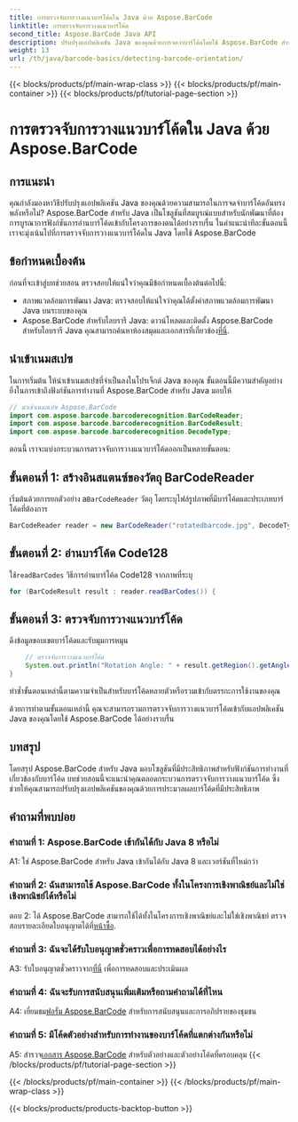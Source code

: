 ```yaml
---
title: การตรวจจับการวางแนวบาร์โค้ดใน Java ด้วย Aspose.BarCode
linktitle: การตรวจจับการวางแนวบาร์โค้ด
second_title: Aspose.BarCode Java API
description: ปรับปรุงแอปพลิเคชัน Java ของคุณด้วยการจดจำบาร์โค้ดโดยใช้ Aspose.BarCode สำหรับ Java ปฏิบัติตามคำแนะนำทีละขั้นตอนของเราเพื่อตรวจจับการวางแนวบาร์โค้ดได้อย่างง่ายดาย
weight: 13
url: /th/java/barcode-basics/detecting-barcode-orientation/
---
```


{{< blocks/products/pf/main-wrap-class >}}
{{< blocks/products/pf/main-container >}}
{{< blocks/products/pf/tutorial-page-section >}}

# การตรวจจับการวางแนวบาร์โค้ดใน Java ด้วย Aspose.BarCode

## การแนะนำ

คุณกำลังมองหาวิธีปรับปรุงแอปพลิเคชัน Java ของคุณด้วยความสามารถในการจดจำบาร์โค้ดอันทรงพลังหรือไม่? Aspose.BarCode สำหรับ Java เป็นโซลูชันที่สมบูรณ์แบบสำหรับนักพัฒนาที่ต้องการบูรณาการฟังก์ชันการอ่านบาร์โค้ดเข้ากับโครงการของตนได้อย่างราบรื่น ในคำแนะนำทีละขั้นตอนนี้ เราจะมุ่งเน้นไปที่การตรวจจับการวางแนวบาร์โค้ดใน Java โดยใช้ Aspose.BarCode

## ข้อกำหนดเบื้องต้น

ก่อนที่จะเข้าสู่บทช่วยสอน ตรวจสอบให้แน่ใจว่าคุณมีข้อกำหนดเบื้องต้นต่อไปนี้:

- สภาพแวดล้อมการพัฒนา Java: ตรวจสอบให้แน่ใจว่าคุณได้ตั้งค่าสภาพแวดล้อมการพัฒนา Java บนระบบของคุณ
-  Aspose.BarCode สำหรับไลบรารี Java: ดาวน์โหลดและติดตั้ง Aspose.BarCode สำหรับไลบรารี Java คุณสามารถค้นหาห้องสมุดและเอกสารที่เกี่ยวข้อง[ที่นี่](https://releases.aspose.com/barcode/java/).

## นำเข้าเนมสเปซ

ในการเริ่มต้น ให้นำเข้าเนมสเปซที่จำเป็นลงในโปรเจ็กต์ Java ของคุณ ขั้นตอนนี้มีความสำคัญอย่างยิ่งในการเข้าถึงฟังก์ชันการทำงานที่ Aspose.BarCode สำหรับ Java มอบให้

```java
// นำเข้าเนมสเปซ Aspose.BarCode
import com.aspose.barcode.barcoderecognition.BarCodeReader;
import com.aspose.barcode.barcoderecognition.BarCodeResult;
import com.aspose.barcode.barcoderecognition.DecodeType;
```

ตอนนี้ เราจะแบ่งกระบวนการตรวจจับการวางแนวบาร์โค้ดออกเป็นหลายขั้นตอน:

## ขั้นตอนที่ 1: สร้างอินสแตนซ์ของวัตถุ BarCodeReader

 เริ่มต้นด้วยการยกตัวอย่าง a`BarCodeReader` วัตถุ โดยระบุไฟล์รูปภาพที่มีบาร์โค้ดและประเภทบาร์โค้ดที่ต้องการ

```java
BarCodeReader reader = new BarCodeReader("rotatedbarcode.jpg", DecodeType.CODE_128);
```

## ขั้นตอนที่ 2: อ่านบาร์โค้ด Code128

 ใช้`readBarCodes` วิธีการอ่านบาร์โค้ด Code128 จากภาพที่ระบุ

```java
for (BarCodeResult result : reader.readBarCodes()) {
```

## ขั้นตอนที่ 3: ตรวจจับการวางแนวบาร์โค้ด

ดึงข้อมูลขอบเขตบาร์โค้ดและรับมุมการหมุน

```java
    // ตรวจจับการวางแนวบาร์โค้ด
    System.out.println("Rotation Angle: " + result.getRegion().getAngle());
}
```

ทำซ้ำขั้นตอนเหล่านี้ตามความจำเป็นสำหรับบาร์โค้ดหลายตัวหรือรวมเข้ากับตรรกะการใช้งานของคุณ

ด้วยการทำตามขั้นตอนเหล่านี้ คุณจะสามารถรวมการตรวจจับการวางแนวบาร์โค้ดเข้ากับแอปพลิเคชัน Java ของคุณโดยใช้ Aspose.BarCode ได้อย่างราบรื่น

## บทสรุป

โดยสรุป Aspose.BarCode สำหรับ Java มอบโซลูชันที่มีประสิทธิภาพสำหรับฟังก์ชันการทำงานที่เกี่ยวข้องกับบาร์โค้ด บทช่วยสอนนี้จะแนะนำคุณตลอดกระบวนการตรวจจับการวางแนวบาร์โค้ด ซึ่งช่วยให้คุณสามารถปรับปรุงแอปพลิเคชันของคุณด้วยการประมวลผลบาร์โค้ดที่มีประสิทธิภาพ

## คำถามที่พบบ่อย

### คำถามที่ 1: Aspose.BarCode เข้ากันได้กับ Java 8 หรือไม่

A1: ใช่ Aspose.BarCode สำหรับ Java เข้ากันได้กับ Java 8 และเวอร์ชันที่ใหม่กว่า

### คำถามที่ 2: ฉันสามารถใช้ Aspose.BarCode ทั้งในโครงการเชิงพาณิชย์และไม่ใช่เชิงพาณิชย์ได้หรือไม่

 ตอบ 2: ได้ Aspose.BarCode สามารถใช้ได้ทั้งในโครงการเชิงพาณิชย์และไม่ใช่เชิงพาณิชย์ ตรวจสอบรายละเอียดใบอนุญาตได้ที่[หน้าซื้อ](https://purchase.aspose.com/buy).

### คำถามที่ 3: ฉันจะได้รับใบอนุญาตชั่วคราวเพื่อการทดสอบได้อย่างไร

 A3: รับใบอนุญาตชั่วคราวจาก[ที่นี่](https://purchase.aspose.com/temporary-license/) เพื่อการทดสอบและประเมินผล

### คำถามที่ 4: ฉันจะรับการสนับสนุนเพิ่มเติมหรือถามคำถามได้ที่ไหน

 A4: เยี่ยมชม[ฟอรั่ม Aspose.BarCode](https://forum.aspose.com/c/barcode/13) สำหรับการสนับสนุนและการอภิปรายของชุมชน

### คำถามที่ 5: มีโค้ดตัวอย่างสำหรับการทำงานของบาร์โค้ดที่แตกต่างกันหรือไม่

 A5: สำรวจ[เอกสาร Aspose.BarCode](https://reference.aspose.com/barcode/java/) สำหรับตัวอย่างและตัวอย่างโค้ดที่ครอบคลุม
{{< /blocks/products/pf/tutorial-page-section >}}

{{< /blocks/products/pf/main-container >}}
{{< /blocks/products/pf/main-wrap-class >}}

{{< blocks/products/products-backtop-button >}}
